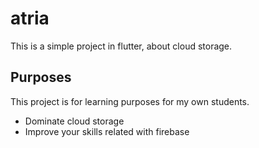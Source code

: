 # atria
This is a simple project in flutter, about cloud storage. 

## Purposes
This project is for learning purposes for my own students.
- Dominate cloud storage
- Improve your skills related with firebase

